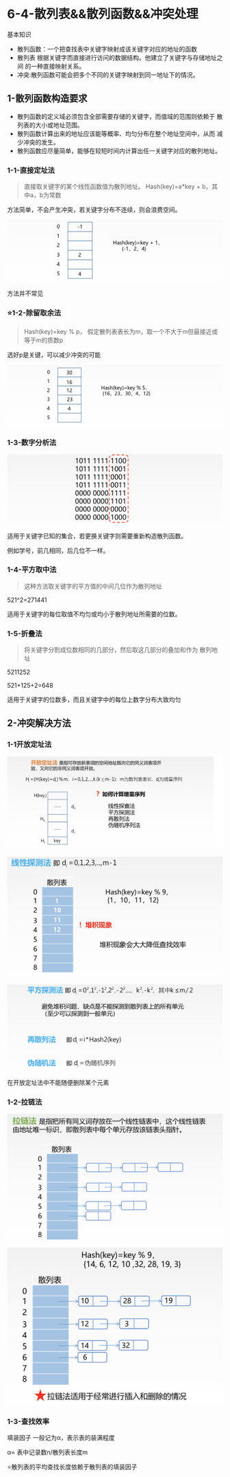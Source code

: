 # 6-4-散列表&&散列函数&&冲突处理

基本知识

* 散列函数：一个把查找表中关键字映射成该关键字对应的地址的函数
* 散列表 根据关键字而直接进行访问的数据结构。他建立了关键字与存储地址之间 的一种直接映射关系。
* 冲突:散列函数可能会把多个不同的关键字映射到同一地址下的情况。

## 1-散列函数构造要求

* 散列函数的定义域必须包含全部需要存储的关键字，而值域的范围则依赖于 散列表的大小或地址范围。
* 散列函数计算出来的地址应该能等概率、均匀分布在整个地址空间中，从而 减少冲突的发生。
* 散列函数应尽量简单，能够在较短时间内计算出任一关键字对应的散列地址。

### 1-1-直接定址法

> 直接取关键字的某个线性函数值为散列地址。 Hash\(key\)=a\*key + b，其中a，b为常数

方法简单，不会产生冲突，若关键字分布不连续，则会浪费空间。

![](../../.gitbook/assets/image%20%28291%29.png)

方法并不常见

### ⭐️1-2-除留取余法

> Hash\(key\)=key % p， 假定散列表表长为m，取一个不大于m但最接近或等于m的质数p

选好p是关键，可以减少冲突的可能

![](../../.gitbook/assets/image%20%28130%29.png)

### 1-3-数字分析法

![](../../.gitbook/assets/image%20%28222%29.png)

适用于关键字已知的集合，若更换关键字则需要重新构造散列函数。

例如学号，前几相同，后几位不一样。

### 1-4-平方取中法 

> 这种方法取关键字的平方值的中间几位作为散列地址

521^2=271441

适用于关键字的每位取值不均匀或均小于散列地址所需要的位数。

### 1-5-折叠法 

> 将关键字分割成位数相同的几部分，然后取这几部分的叠加和作为 散列地址

5211252

521+125+2=648

适用于关键字的位数多，而且关键字中的每位上数字分布大致均匀

## 2-冲突解决方法

### 1-1开放定址法

![](../../.gitbook/assets/image%20%2881%29.png)

![](../../.gitbook/assets/image%20%28212%29.png)

![](../../.gitbook/assets/image%20%28265%29.png)

在开放定址法中不能随便删除某个元素

### 1-2-拉链法

![](../../.gitbook/assets/image%20%28109%29.png)

![](../../.gitbook/assets/image%20%28302%29.png)

### 1-3-查找效率

填装因子 一般记为α，表示表的装满程度

α= 表中记录数n/散列表长度m

 ⭐️散列表的平均查找长度依赖于散列表的填装因子

